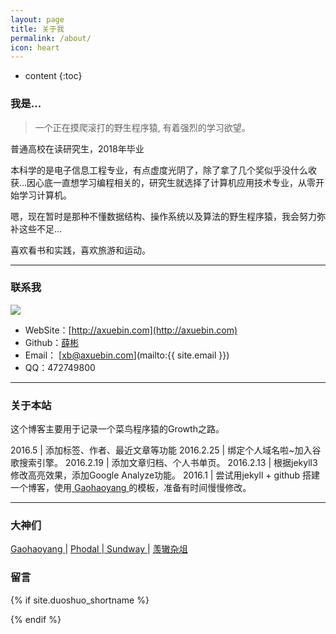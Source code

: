 ```yaml
---
layout: page
title: 关于我
permalink: /about/
icon: heart
---
```

* content
{:toc}

### 我是...

> 一个正在摸爬滚打的野生程序猿, 有着强烈的学习欲望。

普通高校在读研究生，2018年毕业  

本科学的是电子信息工程专业，有点虚度光阴了，除了拿了几个奖似乎没什么收获...因心底一直想学习编程相关的，研究生就选择了计算机应用技术专业，从零开始学习计算机。

嗯，现在暂时是那种不懂数据结构、操作系统以及算法的野生程序猿，我会努力弥补这些不足...

喜欢看书和实践，喜欢旅游和运动。

---

### 联系我

![](http://i.imgur.com/tAmc0tc.jpg)

* WebSite：[http://axuebin.com](http://axuebin.com)
* Github：[薛彬](http://github.com/axuebin)
* Email： [xb@axuebin.com](mailto:{{ site.email }})
* QQ：472749800

---

### 关于本站   

这个博客主要用于记录一个菜鸟程序猿的Growth之路。

2016.5 | 添加标签、作者、最近文章等功能
2016.2.25 | 绑定个人域名啦~加入谷歌搜索引擎。
2016.2.19 | 添加文章归档、个人书单页。
2016.2.13 | 根据jekyll3修改高亮效果，添加Google Analyze功能。
2016.1 | 尝试用jekyll + github 搭建一个博客，使用[ Gaohaoyang ](http://gaohaoyang.github.io/) 的模板，准备有时间慢慢修改。
 
---

### 大神们

[ Gaohaoyang ](http://gaohaoyang.github.io/) | [ Phodal ](https://www.phodal.com/)|[ Sundway ](http://sundway.me/)| [ 羡辙杂俎 ](http://zhangwenli.com/blog/)

### 留言

{% if site.duoshuo_shortname %}
<!-- 多说评论框 start -->
<div class="ds-thread" data-thread-key="{{ site.url }}{{ page.url }}" data-title="{{page.title}}" data-url="{{ site.url }}{{ page.url }}"></div>
<!-- 多说评论框 end -->
{% endif %}
